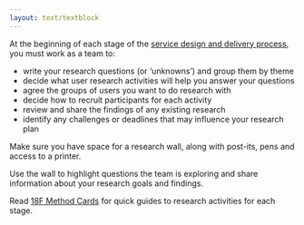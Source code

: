 ```yaml
---
layout: text/textblock
---
```


At the beginning of each stage of the [service design and delivery process](/service-design-delivery-process/), you must work as a team to:

- write your research questions (or ‘unknowns’) and group them by theme
- decide what user research activities will help you answer your questions
- agree the groups of users you want to do research with
- decide how to recruit participants for each activity
- review and share the findings of any existing research
- identify any challenges or deadlines that may influence your research plan

Make sure you have space for a research wall, along with post-its, pens and access to a printer.

Use the wall to highlight questions the team is exploring and share information about your research goals and findings.

Read [18F Method Cards](https://methods.18f.gov/) for quick guides to research activities for each stage.
